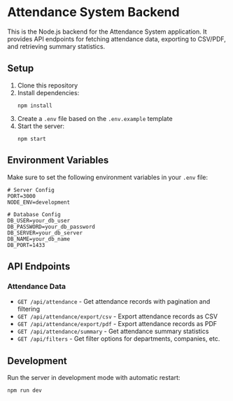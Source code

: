
# Attendance System Backend

This is the Node.js backend for the Attendance System application. It provides API endpoints for fetching attendance data, exporting to CSV/PDF, and retrieving summary statistics.

## Setup

1. Clone this repository
2. Install dependencies:
   ```
   npm install
   ```
3. Create a `.env` file based on the `.env.example` template
4. Start the server:
   ```
   npm start
   ```

## Environment Variables

Make sure to set the following environment variables in your `.env` file:

```
# Server Config
PORT=3000
NODE_ENV=development

# Database Config
DB_USER=your_db_user
DB_PASSWORD=your_db_password
DB_SERVER=your_db_server
DB_NAME=your_db_name
DB_PORT=1433
```

## API Endpoints

### Attendance Data
- `GET /api/attendance` - Get attendance records with pagination and filtering
- `GET /api/attendance/export/csv` - Export attendance records as CSV
- `GET /api/attendance/export/pdf` - Export attendance records as PDF
- `GET /api/attendance/summary` - Get attendance summary statistics
- `GET /api/filters` - Get filter options for departments, companies, etc.

## Development

Run the server in development mode with automatic restart:
```
npm run dev
```
